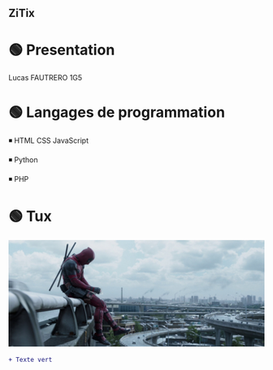 ## ZiTix

# 🟢 Presentation
Lucas FAUTRERO 1G5

# 🟢 Langages de programmation
◾️ HTML CSS JavaScript

◾️ Python

◾️ PHP

# 🟢 Tux
![Deadpool Landscape](/deadpool.jpg)

```diff
+ Texte vert
```
